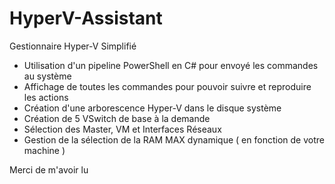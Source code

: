 # HyperV-Assistant
Gestionnaire Hyper-V Simplifié

- Utilisation d'un pipeline PowerShell en C# pour envoyé les commandes au système
- Affichage de toutes les commandes pour pouvoir suivre et reproduire les actions
- Création d'une arborescence Hyper-V dans le disque système
- Création de 5 VSwitch de base à la demande
- Sélection des Master, VM et Interfaces Réseaux
- Gestion de la sélection de la RAM MAX dynamique ( en fonction de votre machine )

Merci de m'avoir lu
